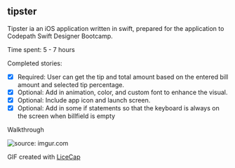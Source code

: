 ## tipster

Tipster ia an iOS application written in swift, prepared for the application to Codepath Swift Designer Bootcamp.

Time spent: 5 - 7 hours

Completed stories:

 * [x] Required: User can get the tip and total amount based on the entered bill amount and selected tip percentage.
 * [x] Optional: Add in animation, color, and custom font to enhance the visual.
 * [x] Optional: Include app icon and launch screen.
 * [x] Optional: Add in some if statements so that the keyboard is always on the screen when billfield is empty

Walkthrough

<img src="http://i.imgur.com/YPPyAmG.gif" title="source: imgur.com" />

GIF created with [LiceCap](http://www.cockos.com/licecap/)
